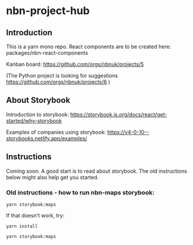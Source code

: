 # nbn-project-hub

## Introduction
This is a yarn mono repo. React components are to be created here: packages/nbn-react-components

Kanban board: https://github.com/orgs/nbnuk/projects/5

(The Python project is looking for suggestions https://github.com/orgs/nbnuk/projects/6 )

## About Storybook

Introduction to storybook:
https://storybook.js.org/docs/react/get-started/why-storybook


Examples of companies using storybook:
https://v4-0-10--storybooks.netlify.app/examples/

## Instructions
Coming soon. A good start is to read about storybook. The old instructions below might also help get you started.

### Old instructions - how to run nbn-maps storybook:
```
yarn storybook:maps
```

If that doesn't work, try:

```
yarn install

yarn storybook:maps
```

